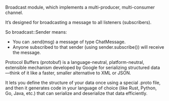 Broadcast module, which implements a multi-producer, multi-consumer channel.

It’s designed for broadcasting a message to all listeners (subscribers).

So broadcast::Sender<ChatMessage> means:
- You can .send(msg) a message of type ChatMessage.
- Anyone subscribed to that sender (using sender.subscribe()) will receive the message.

Protocol Buffers (protobuf) is a language-neutral, platform-neutral, extensible mechanism developed by Google for serializing structured data—think of it like a faster, smaller alternative to XML or JSON.

It lets you define the structure of your data once using a special .proto file, and then it generates code in your language of choice (like Rust, Python, Go, Java, etc.) that can serialize and deserialize that data efficiently.
